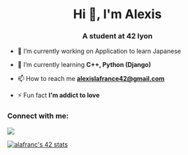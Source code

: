 <h1 align="center">Hi 👋, I'm Alexis</h1>
<h3 align="center">A student at 42 lyon</h3>

- 🔭 I’m currently working on Application to learn Japanese

- 🌱 I’m currently learning **C++, Python (Django)**

- 📫 How to reach me **alexislafrance42@gmail.com**

- ⚡ Fun fact **I'm addict to love**

<h3 align="left">Connect with me:</h3>
<a href="https://www.linkedin.com/in/alexis-lafrance/"><img align="center" src="https://img.shields.io/badge/LinkedIn-0077B5?style=for-the-badge&logo=linkedin&logoColor=white"></img></a>

[![alafranc's 42 stats](https://badge42.vercel.app/api/v2/cl27e7tci002509mdx1vllouc/stats?cursusId=21&coalitionId=51)](https://github.com/JaeSeoKim/badge42)
